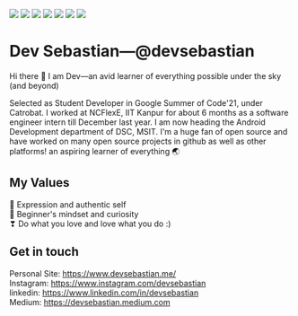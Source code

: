 ![](https://img.shields.io/badge/Language-Java-informational?style=flat&logo=Java&logoColor=white&color=2bbc8a)
![](https://img.shields.io/badge/Language-C++-informational?style=flat&logo=cpp&logoColor=white&color=2bbc8a)
![](https://img.shields.io/badge/Language-JavaScript-informational?style=flat&logo=JavaScript&logoColor=white&color=2bbc8a)
![](https://img.shields.io/badge/Language-Kotlin-informational?style=flat&logo=Kotlin&logoColor=white&color=2bbc8a)
![](https://img.shields.io/badge/Code-Android-informational?style=flat&logo=Android&logoColor=white&color=2bbc8a)
![](https://img.shields.io/badge/Library-ReactJS-informational?style=flat&logo=React&logoColor=white&color=2bbc8a)
![](https://img.shields.io/badge/Library-Firebase-informational?style=flat&logo=Firebase&logoColor=white&color=2bbc8a)
<br/>
# Dev Sebastian—@devsebastian
Hi there 👋 I am Dev—an avid learner of everything possible under the sky (and beyond)

Selected as Student Developer in Google Summer of Code'21, under Catrobat. I worked at NCFlexE, IIT Kanpur for about 6 months as a software engineer intern till December last year. I am now heading the Android Development department of DSC, MSIT. I'm a huge fan of open source and have worked on many open source projects in github as well as other platforms! an aspiring learner of everything 🌏

## My Values
🎂 Expression and authentic self <br/>
🍏 Beginner's mindset and curiosity <br/>
❣ Do what you love and love what you do :) <br/>

## Get in touch
Personal Site: https://www.devsebastian.me/ <br/>
Instagram: https://www.instagram.com/devsebastian <br/>
linkedin: https://www.linkedin.com/in/devsebastian <br/>
Medium: https://devsebastian.medium.com <br/>
<br />
